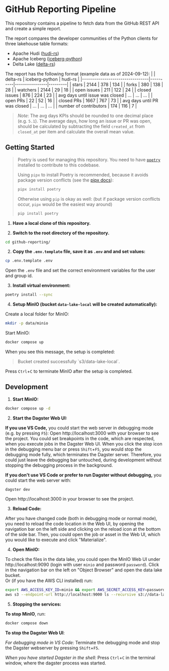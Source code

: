 # GitHub Reporting Pipeline

This repository contains a pipeline to fetch data from the GitHub REST API and create a simple report.

The report compares the developer communities of the Python clients for three lakehouse table formats:
* Apache Hudi ([hudi-rs](https://github.com/apache/hudi-rs))
* Apache Iceberg ([iceberg-python](https://github.com/apache/iceberg-python))
* Delta Lake ([delta-rs](https://github.com/delta-io/delta-rs))

The report has the following format (example data as of 2024-09-12):
|                                 | delta-rs | iceberg-python | hudi-rs |
|---------------------------------|----------|----------------|---------|
| stars                           | 2144     | 378            | 134     |
| forks                           | 380      | 138            | 28      |
| watchers                        | 2144     | 29             | 18      |
| open issues                     | 211      | 122            | 24      |
| closed issues                   | 876      | 224            | 23      |
| avg days until issue was closed | ...      | ...            | ...     |
| open PRs                        | 22       | 52             | 16      |
| closed PRs                      | 1667     | 767            | 73      |
| avg days until PR was closed    | ...      | ...            | ...     |
| number of contributors          | 174      | 116            | 7       |
> *Note*: The avg days KPIs should be rounded to one decimal place (e.g. `5.1`). The average days, how long an issue or PR was open, should be calculated by subtracting the field `created_at` from `closed_at` per item and calculate the overall mean value.


## Getting Started

> Poetry is used for managing this repository. You need to have [`poetry`](https://pypi.org/project/poetry/) installed to contribute to this codebase.
>
> Using `pipx` to install Poetry is recommended, because it avoids package version conflicts (see the [pipx docs](https://pipx.pypa.io/stable/)):
> ```bash
> pipx install poetry
> ```
> Otherwise using `pip` is okay as well: (but if package version conflicts occur, `pipx` would be the easiest way around)
> ```bash
> pip install poetry
> ```

1. **Have a local clone of this repository.**

2. **Switch to the root directory of the repository.**
```bash
cd github-reporting/
```

2. **Copy the `.env.template` file, save it as `.env` and and set values:**
```bash
cp .env.template .env
```
Open the `.env` file and set the correct environment variables for the user and group id.

3. **Install virtual environment:**
```bash
poetry install --sync
```

4. **Setup MinIO (bucket `data-lake-local` will be created automatically):**

Create a local folder for MinIO:
```bash
mkdir -p data/minio
```
Start MinIO:
```bash
docker compose up
```
When you see this message, the setup is completed:

> Bucket created successfully \`s3/data-lake-local\`.

Press `Ctrl`+`C` to terminate MinIO after the setup is completed.


## Development

1. **Start MinIO:**
```bash
docker compose up -d
```

2. **Start the Dagster Web UI:**

**If you use VS Code,** you could start the web server in debugging mode (e.g. by pressing `F5`):
Open http://localhost:3000 with your browser to see the project.
You could set breakpoints in the code, which are respected, when you execute jobs in the Dagster Web UI.
When you click the stop icon in the debugging menu bar or press `Shift`+`F5`, you would stop the debugging mode fully, which terminates the Dagster server.
Therefore, you could just leave the debugging bar untouched, during development without stopping the debugging process in the background.

**If you don't use VS Code or prefer to run Dagster without debugging,** you could start the web server with:
```bash
dagster dev
```
Open http://localhost:3000 in your browser to see the project.

3. **Reload Code:**

After you have changed code (both in debugging mode or normal mode), you need to reload the code location in the Web UI, by opening the navigation bar on the left side and clicking on the reload icon at the bottom of the side bar.
Then, you could open the job or asset in the Web UI, which you would like to execute and click "Materialize".

4. **Open MinIO:**

To check the files in the data lake, you could open the MinIO Web UI under http://localhost:9090 (login with user `minio` and password `password`).
Click in the navigation bar on the left on "Object Browser" and open the data lake bucket.  
Or (if you have the AWS CLI installed) run:
```bash
export AWS_ACCESS_KEY_ID=minio && export AWS_SECRET_ACCESS_KEY=password
aws s3 --endpoint-url http://localhost:9000 ls --recursive s3://data-lake-local
```

5. **Stopping the services:**

**To stop MinIO**, run:
```bash
docker compose down
```

**To stop the Dagster Web UI**:

*For debugging mode in VS Code:* 
Terminate the debugging mode and stop the Dagster webserver by pressing `Shift`+`F5`.

*When you have started Dagster in the shell:* 
Press `Ctrl`+`C` in the terminal window, where the dagster process was started.

